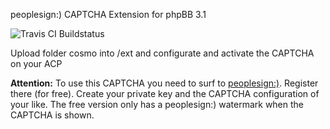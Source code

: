 peoplesign:) CAPTCHA Extension for phpBB 3.1

![Travis CI Buildstatus](https://travis-ci.org/cYbercOsmOnauT/phpbb-peoplesign-captcha.svg)

Upload folder cosmo into /ext and configurate and activate the CAPTCHA on your ACP

**Attention:** To use this CAPTCHA you need to surf to [peoplesign:)](http://www.peoplesign.com). Register there (for free). Create your private key and the CAPTCHA configuration of your like. The free version only has a peoplesign:) watermark when the CAPTCHA is shown. 